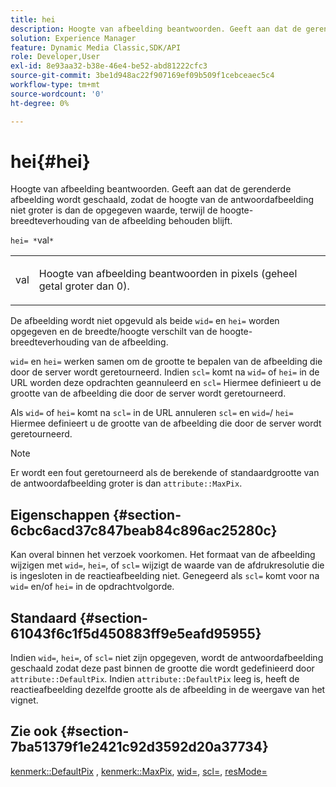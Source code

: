 ```yaml
---
title: hei
description: Hoogte van afbeelding beantwoorden. Geeft aan dat de gerenderde afbeelding wordt geschaald, zodat de hoogte van de antwoordafbeelding niet groter is dan de opgegeven waarde, terwijl de hoogte-breedteverhouding van de afbeelding behouden blijft.
solution: Experience Manager
feature: Dynamic Media Classic,SDK/API
role: Developer,User
exl-id: 8e93aa32-b38e-46e4-be52-abd81222cfc3
source-git-commit: 3be1d948ac22f907169ef09b509f1cebceaec5c4
workflow-type: tm+mt
source-wordcount: '0'
ht-degree: 0%

---
```


# hei{#hei}

Hoogte van afbeelding beantwoorden. Geeft aan dat de gerenderde afbeelding wordt geschaald, zodat de hoogte van de antwoordafbeelding niet groter is dan de opgegeven waarde, terwijl de hoogte-breedteverhouding van de afbeelding behouden blijft.

`hei= *`val`*`

<table id="simpletable_C3A31CA539DC4D9F8BE50290D1AFA5CA"> 
 <tr class="strow"> 
  <td class="stentry"> <p><span class="codeph"> <span class="varname"> val</span> </span> </p></td> 
  <td class="stentry"> <p>Hoogte van afbeelding beantwoorden in pixels (geheel getal groter dan 0). </p></td> 
 </tr> 
</table>

De afbeelding wordt niet opgevuld als beide `wid=` en `hei=` worden opgegeven en de breedte/hoogte verschilt van de hoogte-breedteverhouding van de afbeelding.

`wid=` en `hei=` werken samen om de grootte te bepalen van de afbeelding die door de server wordt geretourneerd. Indien `scl=` komt na `wid=` of `hei=` in de URL worden deze opdrachten geannuleerd en `scl=` Hiermee definieert u de grootte van de afbeelding die door de server wordt geretourneerd.

Als `wid=` of `hei=` komt na `scl=` in de URL annuleren `scl=` en `wid=`/ `hei=` Hiermee definieert u de grootte van de afbeelding die door de server wordt geretourneerd.

>[!NOTE]
>
>Er wordt een fout geretourneerd als de berekende of standaardgrootte van de antwoordafbeelding groter is dan `attribute::MaxPix`.

## Eigenschappen {#section-6cbc6acd37c847beab84c896ac25280c}

Kan overal binnen het verzoek voorkomen. Het formaat van de afbeelding wijzigen met `wid=`, `hei=`, of `scl=` wijzigt de waarde van de afdrukresolutie die is ingesloten in de reactieafbeelding niet. Genegeerd als `scl=` komt voor na `wid=` en/of `hei=` in de opdrachtvolgorde.

## Standaard {#section-61043f6c1f5d450883ff9e5eafd95955}

Indien `wid=`, `hei=`, of `scl=` niet zijn opgegeven, wordt de antwoordafbeelding geschaald zodat deze past binnen de grootte die wordt gedefinieerd door `attribute::DefaultPix`. Indien `attribute::DefaultPix` leeg is, heeft de reactieafbeelding dezelfde grootte als de afbeelding in de weergave van het vignet.

## Zie ook {#section-7ba51379f1e2421c92d3592d20a37734}

[kenmerk::DefaultPix](../../../../../ir-api/material-cat/image-rendering-api-ref/c-ir-material-catalog/c-ir-attributes-reference/r-ir-defaultpix.md#reference-102c98f9b5d24d2aaaeb756653fb0e6f) , [kenmerk::MaxPix](../../../../../ir-api/material-cat/image-rendering-api-ref/c-ir-material-catalog/c-ir-attributes-reference/r-ir-maxpix.md#reference-569f186bbc2840a6bd3cffa8ff3e7657), [wid=](../../../../../ir-api/http-protocol/image-rendering-api-ref/c-ir-http-protocol-ref/c-ir-http-protocol-command-reference/r-ir-wid.md#reference-b7e691b0624941168c94b2749ae233ec), [scl=](../../../../../ir-api/http-protocol/image-rendering-api-ref/c-ir-http-protocol-ref/c-ir-http-protocol-command-reference/r-ir-scl.md#reference-b14b51a6cbe34f0bba42880540592f29), [resMode=](../../../../../ir-api/http-protocol/image-rendering-api-ref/c-ir-http-protocol-ref/c-ir-http-protocol-command-reference/r-ir-http-resmode.md#reference-851a5b636f8948cfb11456c9b7dab0d3)
